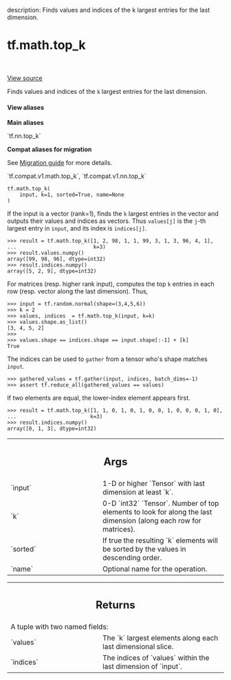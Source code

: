 description: Finds values and indices of the k largest entries for the last dimension.

<div itemscope itemtype="http://developers.google.com/ReferenceObject">
<meta itemprop="name" content="tf.math.top_k" />
<meta itemprop="path" content="Stable" />
</div>

# tf.math.top_k

<!-- Insert buttons and diff -->

<table class="tfo-notebook-buttons tfo-api nocontent" align="left">

</table>

<a target="_blank" class="external" href="/code/stable/tensorflow/python/ops/nn_ops.py">View source</a>



Finds values and indices of the `k` largest entries for the last dimension.

<section class="expandable">
  <h4 class="showalways">View aliases</h4>
  <p>
<b>Main aliases</b>
<p>`tf.nn.top_k`</p>

<b>Compat aliases for migration</b>
<p>See
<a href="https://www.tensorflow.org/guide/migrate">Migration guide</a> for
more details.</p>
<p>`tf.compat.v1.math.top_k`, `tf.compat.v1.nn.top_k`</p>
</p>
</section>

<pre class="devsite-click-to-copy prettyprint lang-py tfo-signature-link">
<code>tf.math.top_k(
    input, k=1, sorted=True, name=None
)
</code></pre>



<!-- Placeholder for "Used in" -->

If the input is a vector (rank=1), finds the `k` largest entries in the vector
and outputs their values and indices as vectors.  Thus `values[j]` is the
`j`-th largest entry in `input`, and its index is `indices[j]`.

```
>>> result = tf.math.top_k([1, 2, 98, 1, 1, 99, 3, 1, 3, 96, 4, 1],
...                         k=3)
>>> result.values.numpy()
array([99, 98, 96], dtype=int32)
>>> result.indices.numpy()
array([5, 2, 9], dtype=int32)
```

For matrices (resp. higher rank input), computes the top `k` entries in each
row (resp. vector along the last dimension).  Thus,

```
>>> input = tf.random.normal(shape=(3,4,5,6))
>>> k = 2
>>> values, indices  = tf.math.top_k(input, k=k)
>>> values.shape.as_list()
[3, 4, 5, 2]
>>>
>>> values.shape == indices.shape == input.shape[:-1] + [k]
True
```

The indices can be used to `gather` from a tensor who's shape matches `input`.

```
>>> gathered_values = tf.gather(input, indices, batch_dims=-1)
>>> assert tf.reduce_all(gathered_values == values)
```

If two elements are equal, the lower-index element appears first.

```
>>> result = tf.math.top_k([1, 1, 0, 1, 0, 1, 0, 0, 1, 0, 0, 0, 1, 0],
...                        k=3)
>>> result.indices.numpy()
array([0, 1, 3], dtype=int32)
```

<!-- Tabular view -->
 <table class="responsive fixed orange">
<colgroup><col width="214px"><col></colgroup>
<tr><th colspan="2"><h2 class="add-link">Args</h2></th></tr>

<tr>
<td>
`input`
</td>
<td>
1-D or higher `Tensor` with last dimension at least `k`.
</td>
</tr><tr>
<td>
`k`
</td>
<td>
0-D `int32` `Tensor`.  Number of top elements to look for along the last
dimension (along each row for matrices).
</td>
</tr><tr>
<td>
`sorted`
</td>
<td>
If true the resulting `k` elements will be sorted by the values in
descending order.
</td>
</tr><tr>
<td>
`name`
</td>
<td>
Optional name for the operation.
</td>
</tr>
</table>



<!-- Tabular view -->
 <table class="responsive fixed orange">
<colgroup><col width="214px"><col></colgroup>
<tr><th colspan="2"><h2 class="add-link">Returns</h2></th></tr>
<tr class="alt">
<td colspan="2">
A tuple with two named fields:
</td>
</tr>
<tr>
<td>
`values`
</td>
<td>
The `k` largest elements along each last dimensional slice.
</td>
</tr><tr>
<td>
`indices`
</td>
<td>
The indices of `values` within the last dimension of `input`.
</td>
</tr>
</table>

